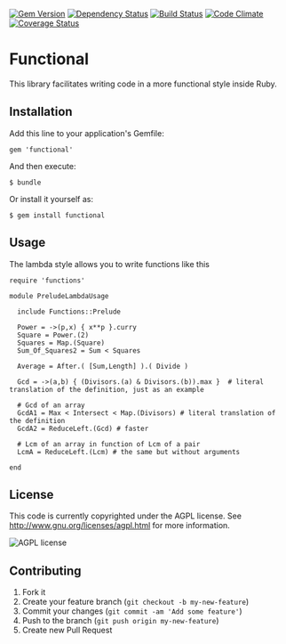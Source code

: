 
[![Gem Version](https://img.shields.io/gem/v/cmis-ruby.svg)](https://rubygems.org/gems/functions)
[![Dependency Status](http://img.shields.io/gemnasium/UP-nxt/cmis-ruby.svg)](https://gemnasium.com/koenhandekyn/functions)
[![Build Status](http://img.shields.io/travis/UP-nxt/cmis-ruby.svg)](https://travis-ci.org/koenhandekyn/functions)
[![Code Climate](http://img.shields.io/codeclimate/github/UP-nxt/cmis-ruby.svg)](https://codeclimate.com/github/koenhandekyn/functions)
[![Coverage Status](https://img.shields.io/coveralls/UP-nxt/cmis-ruby.svg)](https://coveralls.io/r/koenhandekyn/functions)


# Functional

This library facilitates writing code in a more functional style inside Ruby. 

## Installation

Add this line to your application's Gemfile:

    gem 'functional'

And then execute:

    $ bundle

Or install it yourself as:

    $ gem install functional

## Usage

The lambda style allows you to write functions like this

    require 'functions'

    module PreludeLambdaUsage

      include Functions::Prelude

      Power = ->(p,x) { x**p }.curry
      Square = Power.(2)
      Squares = Map.(Square)
      Sum_Of_Squares2 = Sum < Squares

      Average = After.( [Sum,Length] ).( Divide )

      Gcd = ->(a,b) { (Divisors.(a) & Divisors.(b)).max }  # literal translation of the definition, just as an example

      # Gcd of an array
      GcdA1 = Max < Intersect < Map.(Divisors) # literal translation of the definition
      GcdA2 = ReduceLeft.(Gcd) # faster

      # Lcm of an array in function of Lcm of a pair
      LcmA = ReduceLeft.(Lcm) # the same but without arguments

    end

## License

This code is currently copyrighted under the AGPL license.
See <http://www.gnu.org/licenses/agpl.html> for more information.

![AGPL license](http://www.gnu.org/graphics/agplv3-155x51.png)

## Contributing

1. Fork it
2. Create your feature branch (`git checkout -b my-new-feature`)
3. Commit your changes (`git commit -am 'Add some feature'`)
4. Push to the branch (`git push origin my-new-feature`)
5. Create new Pull Request
